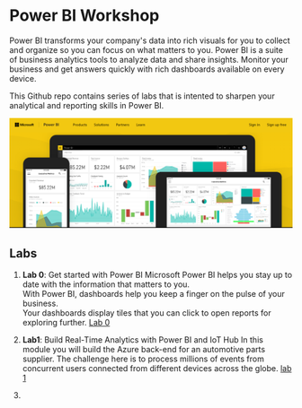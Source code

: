 # Power BI Workshop
Power BI transforms your company's data into rich visuals for you to collect and organize so you can focus on what matters to you.
Power BI is a suite of business analytics tools to analyze data and share insights. 
Monitor your business and get answers quickly with rich dashboards available on every device.

This Github repo contains series of labs that is intented to sharpen your analytical and reporting skills in Power BI.

![Microsoft Power BI](/Images/PowerBI.PNG)

## Labs

1. **Lab 0**: Get started with Power BI
Microsoft Power BI helps you stay up to date with the information that matters to you.  
With Power BI, dashboards help you keep a finger on the pulse of your business.  
Your dashboards display tiles that you can click to open reports for exploring further. 
[Lab 0](https://powerbi.microsoft.com/en-us/documentation/powerbi-service-get-started/)

2. **Lab1**: Build Real-Time Analytics with Power BI and IoT Hub
In this module you will build the Azure back-end for an automotive parts supplier.
The challenge here is to process millions of events from concurrent users connected from different devices across the globe.
[lab 1](/Labs/Lab1.md)

3. 
